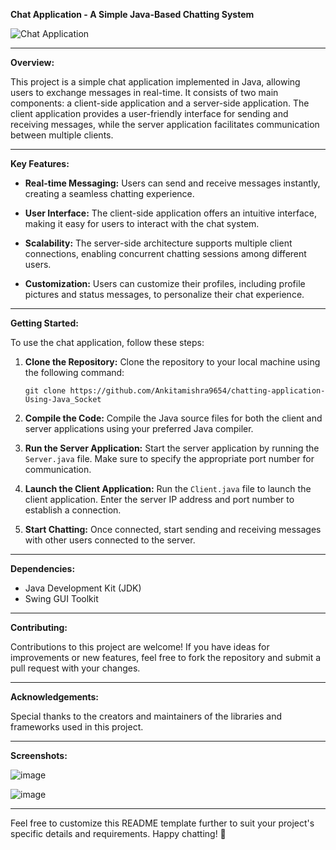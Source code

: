 **Chat Application - A Simple Java-Based Chatting System**

![Chat Application](![image](https://github.com/Ankitamishra9654/chatting-application-Using-Java_Socket/assets/136074376/b85ae424-63a7-4b96-965d-08b62959cfed)
)

---

**Overview:**

This project is a simple chat application implemented in Java, allowing users to exchange messages in real-time. It consists of two main components: a client-side application and a server-side application. The client application provides a user-friendly interface for sending and receiving messages, while the server application facilitates communication between multiple clients.

---

**Key Features:**

- **Real-time Messaging:** Users can send and receive messages instantly, creating a seamless chatting experience.
  
- **User Interface:** The client-side application offers an intuitive interface, making it easy for users to interact with the chat system.
  
- **Scalability:** The server-side architecture supports multiple client connections, enabling concurrent chatting sessions among different users.
  
- **Customization:** Users can customize their profiles, including profile pictures and status messages, to personalize their chat experience.

---

**Getting Started:**

To use the chat application, follow these steps:

1. **Clone the Repository:** Clone the repository to your local machine using the following command:
   ```
   git clone https://github.com/Ankitamishra9654/chatting-application-Using-Java_Socket
   ```

2. **Compile the Code:** Compile the Java source files for both the client and server applications using your preferred Java compiler.

3. **Run the Server Application:** Start the server application by running the `Server.java` file. Make sure to specify the appropriate port number for communication.

4. **Launch the Client Application:** Run the `Client.java` file to launch the client application. Enter the server IP address and port number to establish a connection.

5. **Start Chatting:** Once connected, start sending and receiving messages with other users connected to the server.

---

**Dependencies:**

- Java Development Kit (JDK)
- Swing GUI Toolkit

---

**Contributing:**

Contributions to this project are welcome! If you have ideas for improvements or new features, feel free to fork the repository and submit a pull request with your changes.

---


**Acknowledgements:**

Special thanks to the creators and maintainers of the libraries and frameworks used in this project.

---

**Screenshots:**

![image](https://github.com/Ankitamishra9654/chatting-application-Using-Java_Socket/assets/136074376/01a01786-a0d5-48c0-b5d9-83f58b5ea7cb)

![image](https://github.com/Ankitamishra9654/chatting-application-Using-Java_Socket/assets/136074376/46b451c4-7f59-4f2d-8a4e-94e1bcbce67f)


---

Feel free to customize this README template further to suit your project's specific details and requirements. Happy chatting! 🎉
